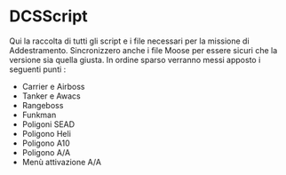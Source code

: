 # DCSScript

Qui la raccolta di tutti gli script e i file necessari per la missione di Addestramento. Sincronizzero anche i file Moose per essere sicuri che la versione sia quella giusta. 
In ordine sparso verranno messi apposto i seguenti punti : 

- Carrier e Airboss
- Tanker e Awacs
- Rangeboss
- Funkman
- Poligoni SEAD
- Poligono Heli
- Poligono A10
- Poligono A/A
- Menù attivazione A/A
